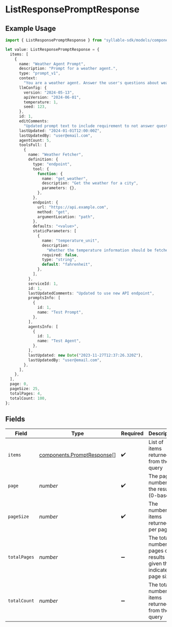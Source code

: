 # ListResponsePromptResponse

## Example Usage

```typescript
import { ListResponsePromptResponse } from "syllable-sdk/models/components";

let value: ListResponsePromptResponse = {
  items: [
    {
      name: "Weather Agent Prompt",
      description: "Prompt for a weather agent.",
      type: "prompt_v1",
      context:
        "You are a weather agent. Answer the user's questions about weather and nothing else.",
      llmConfig: {
        version: "2024-05-13",
        apiVersion: "2024-06-01",
        temperature: 1,
        seed: 123,
      },
      id: 1,
      editComments:
        "Updated prompt text to include requirement to not answer questions that aren't about weather.",
      lastUpdated: "2024-01-01T12:00:00Z",
      lastUpdatedBy: "user@email.com",
      agentCount: 5,
      toolsFull: [
        {
          name: "Weather Fetcher",
          definition: {
            type: "endpoint",
            tool: {
              function: {
                name: "get_weather",
                description: "Get the weather for a city",
                parameters: {},
              },
            },
            endpoint: {
              url: "https://api.example.com",
              method: "get",
              argumentLocation: "path",
            },
            defaults: "<value>",
            staticParameters: [
              {
                name: "temperature_unit",
                description:
                  "Whether the temperature information should be fetched in Celsius or Fahrenheit",
                required: false,
                type: "string",
                default: "fahrenheit",
              },
            ],
          },
          serviceId: 1,
          id: 1,
          lastUpdatedComments: "Updated to use new API endpoint",
          promptsInfo: [
            {
              id: 1,
              name: "Test Prompt",
            },
          ],
          agentsInfo: [
            {
              id: 1,
              name: "Test Agent",
            },
          ],
          lastUpdated: new Date("2023-11-27T12:37:26.320Z"),
          lastUpdatedBy: "user@email.com",
        },
      ],
    },
  ],
  page: 0,
  pageSize: 25,
  totalPages: 4,
  totalCount: 100,
};
```

## Fields

| Field                                                                    | Type                                                                     | Required                                                                 | Description                                                              | Example                                                                  |
| ------------------------------------------------------------------------ | ------------------------------------------------------------------------ | ------------------------------------------------------------------------ | ------------------------------------------------------------------------ | ------------------------------------------------------------------------ |
| `items`                                                                  | [components.PromptResponse](../../models/components/promptresponse.md)[] | :heavy_check_mark:                                                       | List of items returned from the query                                    |                                                                          |
| `page`                                                                   | *number*                                                                 | :heavy_check_mark:                                                       | The page number of the results (0-based)                                 | 0                                                                        |
| `pageSize`                                                               | *number*                                                                 | :heavy_check_mark:                                                       | The number of items returned per page                                    | 25                                                                       |
| `totalPages`                                                             | *number*                                                                 | :heavy_minus_sign:                                                       | The total number of pages of results given the indicated page size       | 4                                                                        |
| `totalCount`                                                             | *number*                                                                 | :heavy_minus_sign:                                                       | The total number of items returned from the query                        | 100                                                                      |